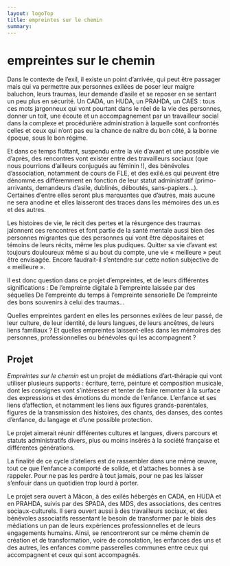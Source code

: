 ```yaml
---
layout: logoTop
title: empreintes sur le chemin
summary: 
---
```

<h1>empreintes sur le chemin</h1>

<p class="intro-text">Dans le contexte de l’exil, il existe un point d’arrivée, qui peut être passager mais qui va permettre aux personnes exilées de poser leur maigre baluchon, leurs traumas, leur demande d’asile et se reposer en se sentant un peu plus en sécurité.
Un CADA, un HUDA, un PRAHDA, un CAES : tous ces mots jargonneux qui vont pourtant dans le réel de la vie des personnes, donner un toit, une écoute et un accompagnement par un travailleur social dans la complexe et procédurière administration à laquelle sont confrontés celles et ceux qui n’ont pas eu la chance de naître du bon côté, à la bonne époque, sous le bon régime.</p>
 
<p class="intro-text">Et dans ce temps flottant, suspendu entre la vie d’avant et une possible vie d’après, des rencontres vont exister entre des travailleurs sociaux (que nous pourrions d’ailleurs conjugués au féminin !), des bénévoles d’association, notamment de cours de FLE, et des exilé.es qui peuvent être dénommé.es différemment en fonction de leur statut administratif (primo-arrivants, demandeurs d’asile, dublinés, déboutés, sans-papiers…). Certaines d’entre elles seront plus marquantes que d’autres, mais aucune ne sera anodine et elles laisseront des traces dans les mémoires des un.es et des autres.</p>
 
<p class="intro-text">Les histoires de vie, le récit des pertes et la résurgence des traumas jalonnent ces rencontres et font partie de la santé mentale aussi bien des personnes migrantes que des personnes qui vont être dépositaires et témoins de leurs récits, même les plus pudiques. Quitter sa vie d’avant est toujours douloureux même si au bout du compte, une vie « meilleure » peut être envisagée. Encore faudrait-il s’entendre sur cette notion subjective de « meilleure ».</p>
 
<p class="intro-text">Il est donc question dans ce projet d’empreintes, et de leurs différentes significations :
De l’empreinte digitale à l’empreinte laissée par des séquelles
De l’empreinte du temps à l’empreinte sensorielle
De l’empreinte des bons souvenirs à celui des traumas...</p>
 
<p class="intro-text">Quelles empreintes gardent en elles les personnes exilées de leur passé, de leur culture, de leur identité, de leurs langues, de leurs ancêtres, de leurs liens familiaux ? Et quelles empreintes laissent-elles dans les mémoires des personnes, professionnelles ou bénévoles qui les accompagnent ?</p>
 
<h2>Projet</h2>
<p class="intro-text"><em>Empreintes sur le chemin</em> est un projet de médiations d’art-thérapie qui vont utiliser plusieurs supports : écriture, terre, peinture et composition musicale, dont les consignes vont s’intéresser et tenter de faire remonter à la surface des expressions et des émotions du monde de l’enfance. L’enfance et ses liens d’affection, et notamment les liens aux figures grands-parentales, figures de la transmission des histoires, des chants, des danses, des contes d’enfance, du langage et d’une possible protection.</p>
 
<p class="intro-text">Le projet aimerait réunir différentes cultures et langues, divers parcours et statuts administratifs divers, plus ou moins insérés à la société française et différentes générations.</p>
 
<p class="intro-text">La finalité de ce cycle d’ateliers est de rassembler dans une même œuvre, tout ce que l’enfance a comporté de solide, et d’attaches bonnes à se rappeler. Pour ne pas les perdre à tout jamais, pour ne pas les laisser s’enfouir dans un quotidien trop lourd à porter.</p>
 
<p class="intro-text">Le projet sera ouvert à Mâcon, à des exilés hébergés en CADA, en HUDA et en PRAHDA, suivis par des SPADA, des MDS, des associations, des centres sociaux-culturels. Il sera ouvert aussi à des travailleurs sociaux, et des bénévoles associatifs ressentant le besoin de transformer par le biais des médiations un pan de leurs expériences professionnelles et de leurs engagements humains.
Ainsi, se rencontreront sur ce même chemin de création et de transformation, voire de consolation, les enfances des uns et des autres, les enfances comme passerelles communes entre ceux qui accompagnent et ceux qui sont accompagnés.</p>
 